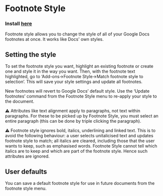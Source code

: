 # Footnote Style

### Install <a href="https://chrome.google.com/webstore/detail/footnote-stylist/hlcpimnopaolddjgmgjeibnhgkgbnbai?utm_source=permalink">here</a>

Footnote style allows you to change the style of all of your Google Docs footnotes at once. It works like Docs' own styles.

## Setting the style

To set the footnote style you want, highlight an existing footnote or create one and style it in the way you want. Then, with the footnote text highlighted, go to ‘Add-ons→Footnote Style→Match footnote style to selection’. This will save your style settings and update all footnotes.

New footnotes will revert to Google Docs’ default style. Use the ‘Update footnotes’ command from the Footnote Style menu to re-apply your style to the document.

⚠ Attributes like text alignment apply to paragraphs, not text within paragraphs. For these to be picked up by Footnote Style, you must select an entire paragraph (this can be done by triple clicking the paragraph).

⚠ Footnote style ignores bold, italics, underlining and linked text. This is to avoid the following behaviour: a user selects unitalicised text and updates footnote style to match; all italics are cleared, including those that the user wants to keep, such as emphasised words. Footnote Style cannot tell which italics are to keep and which are part of the footnote style. Hence such attributes are ignored.

## User defaults

You can save a default footnote style for use in future documents from the footnote style menu.
